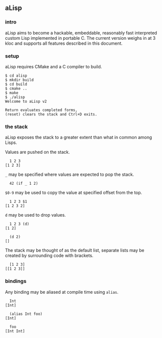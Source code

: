 ## aLisp

### intro
aLisp aims to become a hackable, embeddable, reasonably fast interpreted custom Lisp implemented in portable C. The current version weighs in at 3 kloc and supports all features described in this document.

### setup
aLisp requires CMake and a C compiler to build.

```
$ cd alisp
$ mkdir build
$ cd build
$ cmake ..
$ make
$ ./alisp
Welcome to aLisp v2

Return evaluates completed forms,
(reset) clears the stack and Ctrl+D exits.

```

### the stack
aLisp exposes the stack to a greater extent than what in common among Lisps.

Values are pushed on the stack.

```
  1 2 3
[1 2 3]
```

`_` may be specified where values are expected to pop the stack.

```
  42 (if _ 1 2)
```

`$0-9` may be used to copy the value at specified offset from the top.

```
  1 2 3 $1
[1 2 3 2]
```

`d` may be used to drop values.

```
  1 2 3 (d)
[1 2]

  (d 2)
[]
```

The stack may be thought of as the default list, separate lists may be created by surrounding code with brackets.

```
  [1 2 3]
[[1 2 3]]
```

### bindings

Any binding may be aliased at compile time using `alias`.

```
  Int
[Int]

  (alias Int foo)
[Int]

  foo
[Int Int]
```